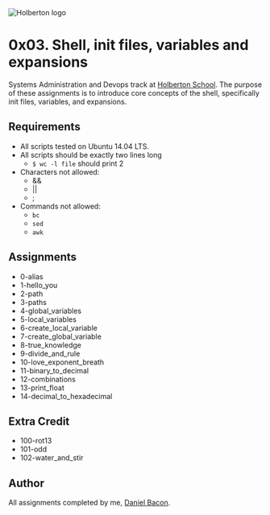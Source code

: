 <img src="https://www.holbertonschool.com/assets/holberton-logo-1cc451260ca3cd297def53f2250a9794810667c7ca7b5fa5879a569a457bf16f.png" alt="Holberton logo">

0x03. Shell, init files, variables and expansions
=================================================
Systems Administration and Devops track at [Holberton School](https://www.holbertonschool.com). The purpose of these assignments is to introduce core concepts of the shell, specifically init files, variables, and expansions.

Requirements
------------
* All scripts tested on Ubuntu 14.04 LTS.
* All scripts should be exactly two lines long
  * ```$ wc -l file``` should print 2
* Characters not allowed:
  * &&
  * ||
  * ;
* Commands not allowed:
  * ```bc```
  * ```sed```
  * ```awk```

Assignments
-----------
* 0-alias
* 1-hello_you
* 2-path
* 3-paths
* 4-global_variables
* 5-local_variables
* 6-create_local_variable
* 7-create_global_variable
* 8-true_knowledge
* 9-divide_and_rule
* 10-love_exponent_breath
* 11-binary_to_decimal
* 12-combinations
* 13-print_float
* 14-decimal_to_hexadecimal

Extra Credit
------------
* 100-rot13
* 101-odd
* 102-water_and_stir

Author
------
All assignments completed by me, [Daniel Bacon](https://github.com/dfbacon).

